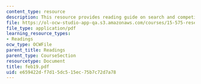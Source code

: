 ```yaml
---
content_type: resource
description: This resource provides reading guide on search and competition I.
file: https://ol-ocw-studio-app-qa.s3.amazonaws.com/courses/15-575-research-seminar-in-it-and-organizations-economic-perspectives-spring-2004/e659422df7d15dc515ec75b7c72d7a78_feb19.pdf
file_type: application/pdf
learning_resource_types:
- Readings
ocw_type: OCWFile
parent_title: Readings
parent_type: CourseSection
resourcetype: Document
title: feb19.pdf
uid: e659422d-f7d1-5dc5-15ec-75b7c72d7a78
---
```

